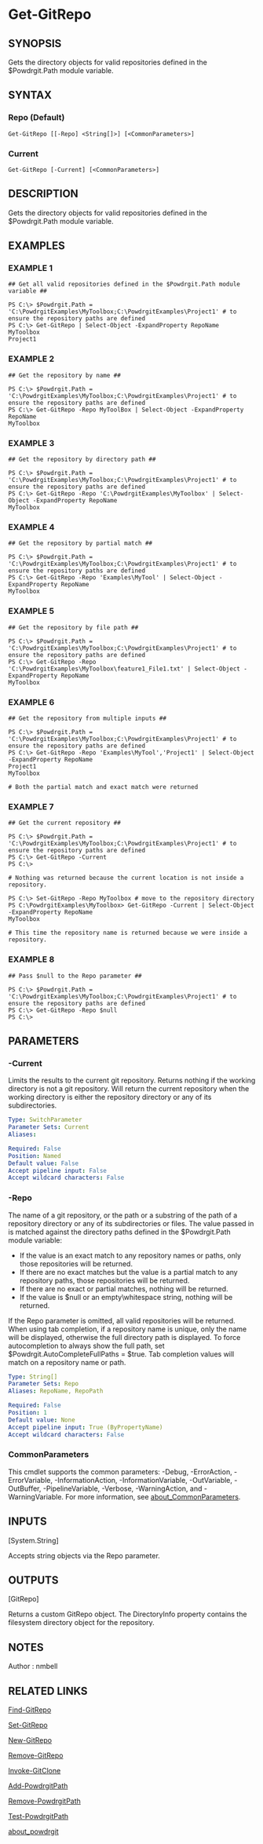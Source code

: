 # Get-GitRepo

## SYNOPSIS
Gets the directory objects for valid repositories defined in the $Powdrgit.Path module variable.

## SYNTAX

### Repo (Default)
```
Get-GitRepo [[-Repo] <String[]>] [<CommonParameters>]
```

### Current
```
Get-GitRepo [-Current] [<CommonParameters>]
```

## DESCRIPTION
Gets the directory objects for valid repositories defined in the $Powdrgit.Path module variable.

## EXAMPLES

### EXAMPLE 1
```
## Get all valid repositories defined in the $Powdrgit.Path module variable ##

PS C:\> $Powdrgit.Path = 'C:\PowdrgitExamples\MyToolbox;C:\PowdrgitExamples\Project1' # to ensure the repository paths are defined
PS C:\> Get-GitRepo | Select-Object -ExpandProperty RepoName
MyToolbox
Project1
```

### EXAMPLE 2
```
## Get the repository by name ##

PS C:\> $Powdrgit.Path = 'C:\PowdrgitExamples\MyToolbox;C:\PowdrgitExamples\Project1' # to ensure the repository paths are defined
PS C:\> Get-GitRepo -Repo MyToolBox | Select-Object -ExpandProperty RepoName
MyToolbox
```

### EXAMPLE 3
```
## Get the repository by directory path ##

PS C:\> $Powdrgit.Path = 'C:\PowdrgitExamples\MyToolbox;C:\PowdrgitExamples\Project1' # to ensure the repository paths are defined
PS C:\> Get-GitRepo -Repo 'C:\PowdrgitExamples\MyToolbox' | Select-Object -ExpandProperty RepoName
MyToolbox
```

### EXAMPLE 4
```
## Get the repository by partial match ##

PS C:\> $Powdrgit.Path = 'C:\PowdrgitExamples\MyToolbox;C:\PowdrgitExamples\Project1' # to ensure the repository paths are defined
PS C:\> Get-GitRepo -Repo 'Examples\MyTool' | Select-Object -ExpandProperty RepoName
MyToolbox
```

### EXAMPLE 5
```
## Get the repository by file path ##

PS C:\> $Powdrgit.Path = 'C:\PowdrgitExamples\MyToolbox;C:\PowdrgitExamples\Project1' # to ensure the repository paths are defined
PS C:\> Get-GitRepo -Repo 'C:\PowdrgitExamples\MyToolbox\feature1_File1.txt' | Select-Object -ExpandProperty RepoName
MyToolbox
```

### EXAMPLE 6
```
## Get the repository from multiple inputs ##

PS C:\> $Powdrgit.Path = 'C:\PowdrgitExamples\MyToolbox;C:\PowdrgitExamples\Project1' # to ensure the repository paths are defined
PS C:\> Get-GitRepo -Repo 'Examples\MyTool','Project1' | Select-Object -ExpandProperty RepoName
Project1
MyToolbox

# Both the partial match and exact match were returned
```

### EXAMPLE 7
```
## Get the current repository ##

PS C:\> $Powdrgit.Path = 'C:\PowdrgitExamples\MyToolbox;C:\PowdrgitExamples\Project1' # to ensure the repository paths are defined
PS C:\> Get-GitRepo -Current
PS C:\>

# Nothing was returned because the current location is not inside a repository.

PS C:\> Set-GitRepo -Repo MyToolbox # move to the repository directory
PS C:\PowdrgitExamples\MyToolbox> Get-GitRepo -Current | Select-Object -ExpandProperty RepoName
MyToolbox

# This time the repository name is returned because we were inside a repository.
```

### EXAMPLE 8
```
## Pass $null to the Repo parameter ##

PS C:\> $Powdrgit.Path = 'C:\PowdrgitExamples\MyToolbox;C:\PowdrgitExamples\Project1' # to ensure the repository paths are defined
PS C:\> Get-GitRepo -Repo $null
PS C:\>
```

## PARAMETERS

### -Current
Limits the results to the current git repository.
Returns nothing if the working directory is not a git repository.
Will return the current repository when the working directory is either the repository directory or any of its subdirectories.

```yaml
Type: SwitchParameter
Parameter Sets: Current
Aliases:

Required: False
Position: Named
Default value: False
Accept pipeline input: False
Accept wildcard characters: False
```

### -Repo
The name of a git repository, or the path or a substring of the path of a repository directory or any of its subdirectories or files.
The value passed in is matched against the directory paths defined in the $Powdrgit.Path module variable:
  - If the value is an exact match to any repository names or paths, only those repositories will be returned.
  - If there are no exact matches but the value is a partial match to any repository paths, those repositories will be returned.
  - If there are no exact or partial matches, nothing will be returned.
  - If the value is $null or an empty\whitespace string, nothing will be returned.

If the Repo parameter is omitted, all valid repositories will be returned.
When using tab completion, if a repository name is unique, only the name will be displayed, otherwise the full directory path is displayed.
To force autocompletion to always show the full path, set $Powdrgit.AutoCompleteFullPaths = $true.
Tab completion values will match on a repository name or path.

```yaml
Type: String[]
Parameter Sets: Repo
Aliases: RepoName, RepoPath

Required: False
Position: 1
Default value: None
Accept pipeline input: True (ByPropertyName)
Accept wildcard characters: False
```

### CommonParameters
This cmdlet supports the common parameters: -Debug, -ErrorAction, -ErrorVariable, -InformationAction, -InformationVariable, -OutVariable, -OutBuffer, -PipelineVariable, -Verbose, -WarningAction, and -WarningVariable. For more information, see [about_CommonParameters](http://go.microsoft.com/fwlink/?LinkID=113216).

## INPUTS

[System.String]

Accepts string objects via the Repo parameter.

## OUTPUTS

[GitRepo]

Returns a custom GitRepo object. The DirectoryInfo property contains the filesystem directory object for the repository.

## NOTES
Author : nmbell

## RELATED LINKS

[Find-GitRepo](Find-GitRepo.md)

[Set-GitRepo](Set-GitRepo.md)

[New-GitRepo](New-GitRepo.md)

[Remove-GitRepo](Remove-GitRepo.md)

[Invoke-GitClone](Invoke-GitClone.md)

[Add-PowdrgitPath](Add-PowdrgitPath.md)

[Remove-PowdrgitPath](Remove-PowdrgitPath.md)

[Test-PowdrgitPath](Test-PowdrgitPath.md)

[about_powdrgit](about_powdrgit.md)



